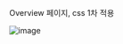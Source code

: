 Overview 페이지, css 1차 적용

![image](https://github.com/ragnar725/SWengineering-Term-Project/assets/58600024/5eb7ac17-19c9-4a16-9513-36de66d310ce)
